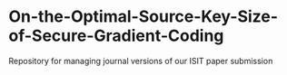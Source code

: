 # On-the-Optimal-Source-Key-Size-of-Secure-Gradient-Coding
Repository for managing journal versions of our ISIT paper submission
